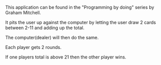 This application can be found in the "Programming by doing" series by Graham Mitchell.

It pits the user up against the computer by letting the user draw 2 cards between 2-11 and adding up the total.

The computer(dealer) will then do the same.

Each player gets 2 rounds.

If one players total is above 21 then the other player wins.
